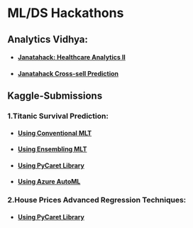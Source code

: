# ML/DS Hackathons
## Analytics Vidhya:
* #### [Janatahack: Healthcare Analytics II](https://www.kaggle.com/tug004/janatahack-healthcare-analytics-ii-43)
* #### [Janatahack Cross-sell Prediction](https://www.kaggle.com/tug004/janatahack-cross-sell-prediction-85-7-with-eda)

## Kaggle-Submissions
### 1.Titanic Survival Prediction: 
* #### [Using Conventional MLT](https://www.kaggle.com/tug004/surviving-titanic-the-right-way)
* #### [Using Ensembling MLT](https://www.kaggle.com/tug004/ensembling-ml-techniques-cookbook-80-accuracy)
* #### [Using PyCaret Library](https://colab.research.google.com/drive/1F_oJd89NxnFrJ8idbGo37AoX0gV10qTT?usp=sharing)
* #### [Using Azure AutoML](https://github.com/himanshu004/ML-DS-Hackathons/blob/master/Kaggle-Submissions/Titanic%20Survival%20Prediction/Notebooks/Azure%20Auto%20ML%20prediction.ipynb)

### 2.House Prices Advanced Regression Techniques:
* #### [Using PyCaret Library](https://colab.research.google.com/drive/1dO1IPVRS_l-lhMJHbFjeG7PJPPb_MZ4i?usp=sharing)

